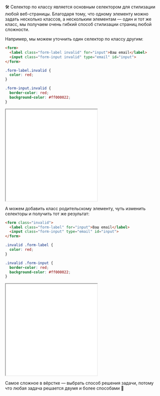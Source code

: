 🛠 Селектор по классу является основным селектором для стилизации любой веб-страницы. Благодаря тому, что одному элементу можно задать несколько классов, а нескольким элементам — один и тот же класс, мы получаем очень гибкий способ стилизации страниц любой сложности.

Например, мы можем уточнить один селектор по классу другим:

```html
<form>
  <label class="form-label invalid" for="input">Ваш email</label>
  <input class="form-input invalid" type="email" id="input">
</form>
```

```css
.form-label.invalid {
  color: red;
}

.form-input.invalid {
  border-color: red;
  background-color: #ff000022;
}
```

<iframe title="Несколько классов" src="../demos/specific-class-selector/" height="300"></iframe>

А можем добавить класс родительскому элементу, чуть изменить селекторы и получить тот же результат:

```html
<form class="invalid">
  <label class="form-label" for="input">Ваш email</label>
  <input class="form-input" type="email" id="input">
</form>
```

```css
.invalid .form-label {
  color: red;
}

.invalid .form-input {
  border-color: red;
  background-color: #ff000022;
}
```

<iframe title="Вложенный селектор по классу" src="../demos/parent-child-selector/" height="300"></iframe>

Самое сложное в вёрстке — выбрать способ решения задачи, потому что любая задача решается двумя и более способами 🙂
